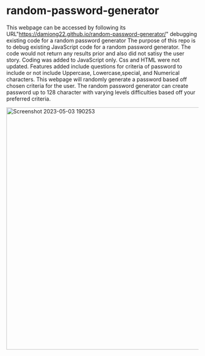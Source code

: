 # random-password-generator
This webpage can be accessed by following its URL"https://damiong22.github.io/random-password-generator/"
debugging existing code for a random password generator 
The purpose of this repo is to debug existing JavaScript code for a random password generator.
The code would not return any results prior and also did not satisy the user story.
Coding was added to JavaScript only. Css and HTML were not updated.
Features added include questions for criteria of password to include or not include Uppercase, Lowercase,special, and Numerical characters.
This webpage will randomly generate a password based off chosen criteria for the user.
The random password generator can create password up to 128 character with varying levels difficulties based off your preferred criteria.

<img width="636" alt="Screenshot 2023-05-03 190253" src="https://user-images.githubusercontent.com/130415895/236107059-34f8885d-1881-4ec5-9359-bcbba2d8f4c8.png">


